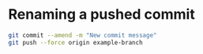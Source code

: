# Renaming a pushed commit

```bash
git commit --amend -m "New commit message"
git push --force origin example-branch
```

